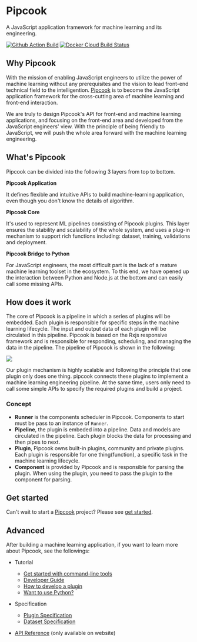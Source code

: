 # Pipcook

A JavaScript application framework for machine learning and its engineering.

<a href="https://github.com/alibaba/pipcook/actions">
  <img alt="Github Action Build" src="https://github.com/alibaba/pipcook/workflows/build/badge.svg?branch=master&event=push"></a>
<a href="https://hub.docker.com/r/pipcook/pipcook">
  <img alt="Docker Cloud Build Status" src="https://img.shields.io/docker/cloud/build/pipcook/pipcook"></a>

## Why Pipcook

With the mission of enabling JavaScript engineers to utilize the power of machine learning without any prerequisites and the vision to lead front-end technical field to the intelligention. [Pipcook][] is to become the JavaScript application framework for the cross-cutting area of machine learning and front-end interaction.

We are truly to design Pipcook's API for front-end and machine learning applications, and focusing on the front-end area and developed from the JavaScript engineers' view. With the principle of being friendly to JavaScript, we will push the whole area forward with the machine learning engineering.

## What's Pipcook

Pipcook can be divided into the following 3 layers from top to bottom.

__Pipcook Application__

It defines flexible and intuitive APIs to build machine-learning application, even though you don't know the details 
of algorithm.

__Pipcook Core__

It's used to represent ML pipelines consisting of Pipcook plugins. This layer ensures the stability and scalability 
of the whole system, and uses a plug-in mechanism to support rich functions including: dataset, training, validations
and deployment.

__Pipcook Bridge to Python__

For JavaScript engineers, the most difficult part is the lack of a mature machine learning toolset in the ecosystem.
To this end, we have opened up the interaction between Python and Node.js at the bottom and can easily call some 
missing APIs.

## How does it work

The core of Pipcook is a pipeline in which a series of plugins will be embedded. Each plugin is responsible for specific steps in the machine learning lifecycle. The input and output data of each plugin will be circulated in this pipeline. Pipcook is based on the Rxjs responsive framework and is responsible for responding, scheduling, and managing the data in the pipeline. The pipeline of Pipcook is shown in the following:

![](https://img.alicdn.com/tfs/TB1eZrDtkT2gK0jSZFkXXcIQFXa-2323-969.png)

Our plugin mechanism is highly scalable and following the principle that one plugin only does one thing. pipcook connects these plugins to implement a machine learning engineering pipeline. At the same time, users only need to call some simple APIs to specify the required plugins and build a project.

### Concept

- **Runner** is the components scheduler in Pipcook. Components to start must be pass to an instance of `Runner`.
- **Pipeline**, the plugin is embeded into a pipeline. Data and models are circulated in the pipeline. Each plugin blocks the data for processing and then pipes to next.
- **Plugin**, Pipcook owns built-in plugins, community and private plugins. Each plugin is responsible for one thing(function), a specific task in the machine learning lifecycle.
- **Component** is provided by Pipcook and is responsible for parsing the plugin. When using the plugin, you need to pass the plugin to the component for parsing.

## Get started

Can't wait to start a [Pipcook][] project? Please see [get started](tutorials/get-started.md).

## Advanced

After building a machine learning application, if you want to learn more about Pipcook, see the followings:

- Tutorial
  - [Get started with command-line tools](./tutorials/get-started-with-cli.md)
  - [Developer Guide](./tutorials/developer-guide.md)
  - [How to develop a plugin](./tutorials/how-to-develop-a-plugin.md)
  - [Want to use Python?](./tutorials/want-to-use-python.md)

- Specification
  - [Plugin Specification](./spec/plugin.md)
  - [Dataset Specification](./spec/dataset.md)

- [API Reference](/typedoc) (only available on website)

[Pipcook]: https://github.com/alibaba/pipcook
